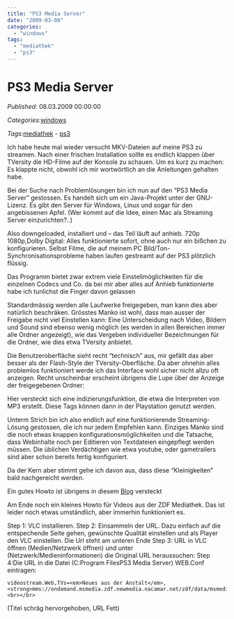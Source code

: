 ```yaml
---
title: "PS3 Media Server"
date: "2009-03-08"
categories: 
  - "windows"
tags: 
  - "mediathek"
  - "ps3"
---
```

# PS3 Media Server
_Published:_ 08.03.2009 00:00:00

_Categories_:[windows](/dotnetwork/de/categories#windows)

_Tags_:[mediathek](/dotnetwork/de/tags#mediathek) - [ps3](/dotnetwork/de/tags#ps3)


Ich habe heute mal wieder versucht MKV-Dateien auf meine PS3 zu streamen. Nach einer frischen Installation sollte es endlich klappen über TVersity die HD-Filme auf der Konsole zu schauen. Um es kurz zu machen: Es klappte nicht, obwohl ich mir wortwörtlich an die Anleitungen gehalten habe.

Bei der Suche nach Problemlösungen bin ich nun auf den “PS3 Media Server” gestossen. Es handelt sich um ein Java-Projekt unter der GNU-Lizenz. Es gibt den Server für Windows, Linux und sogar für den angebissenen Apfel. (Wer kommt auf die Idee, einen Mac als Streaming Server einzurichten?..)

Also downgeloaded, installiert und – das Teil läuft auf anhieb. 720p 1080p,Dolby Digital: Alles funktionierte sofort, ohne auch nur ein bißchen zu konfigurieren. Selbst Filme, die auf meinem PC Bild/Ton-Synchronisationsprobleme haben laufen gestreamt auf der PS3 plötzlich flüssig.

Das Programm bietet zwar extrem viele Einstellmöglichkeiten für die einzelnen Codecs und Co. da bei mir aber alles auf Anhieb funktionierte habe ich tunlichst die Finger davon gelassen

Standardmässig werden alle Laufwerke freigegeben, man kann dies aber natürlich beschräken. Grösstes Manko ist wohl, dass man ausser der Freigabe nicht viel Einstellen kann: Eine Unterscheidung nach Video, Bildern und Sound sind ebenso wenig möglich (es werden in allen Bereichen immer alle Ordner angezeigt), wie das Vergeben individueller Bezeichnungen für die Ordner, wie dies etwa TVersity anbietet.

Die Benutzeroberfläche sieht recht “technisch” aus, mir gefällt das aber besser als der Flash-Style der TVersity-Oberfläche. Da aber ohnehin alles problemlos funktioniert werde ich das Interface wohl sicher nicht allzu oft anzeigen. Recht unscheinbar erscheint übrigens die Lupe über der Anzeige der freigegebenen Ordner:

Hier versteckt sich eine indizierungsfunktion, die etwa die Interpreten von MP3 erstellt. Diese Tags können dann in der Playstation genutzt werden.

Unterm Strich bin ich also endlich auf eine funktionierende Streaming-Lösung gestossen, die ich nur jedem Empfehlen kann. Einziges Manko sind die noch etwas knappen konfigurationsmöglichkeiten und die Tatsache, dass Webinhalte noch per Editieren von Textdateien eingepflegt werden müssen. Die üblichen Verdächtigen wie etwa youtube, oder gametrailers sind aber schon bereits fertig konfiguriert.

Da der Kern aber stimmt gehe ich davon aus, dass diese “Kleinigkeiten” bald nachgereicht werden.

Ein gutes Howto ist übrigens in diesem [Blog](http://otmanix.de/2009/01/30/howto-ps3-media-server-auf-windows-xp/) versteckt

Am Ende noch ein kleines Howto für Videos aus der ZDF Mediathek. Das ist leider noch etwas umständlich, aber immerhin funktioniert es.

Step 1: VLC installieren. Step 2: Einsammeln der URL. Dazu einfach auf die entspechende Seite gehen, gewünschte Qualität einstellen und als Player den VLC einstellen. Die Url steht am unteren Ende Step 3: URL in VLC öffnen (Medien/Netzwerk öffnen) und unter (Netzwerk/Medieninformationen) die Original URL heraussuchen: Step 4:Die URL in die Datei (C:Program FilesPS3 Media Server) WEB.Conf eintragen:

```
videostream.Web,TVs=<em>Neues aus der Anstalt</em>,<strong>mms://ondemand.msmedia.zdf.newmedia.nacamar.net/zdf/data/msmedia/zdf/09/02/090217_anstalt_nad_vh.wmv</strong><br></br>
```

(Titel schräg hervorgehoben, URL Fett)
